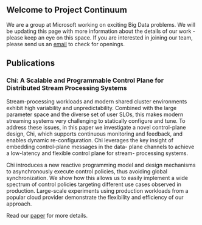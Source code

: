 ## Welcome to Project Continuum

We are a group at Microsoft working on exciting Big Data problems. We will be
updating this page with more information about the details of our work -
please keep an eye on this space. If you are interested in joining our team,
please send us an [email](mailto:bigdatajobs@microsoft.com) to check for openings.

## Publications

### Chi: A Scalable and Programmable Control Plane for Distributed Stream Processing Systems

Stream-processing workloads and modern shared cluster environments exhibit
high variability and unpredictability. Combined with the large parameter space
and the diverse set of user SLOs, this makes modern streaming systems very
challenging to statically configure and tune. To address these issues, in this
paper we investigate a novel control-plane design, Chi, which supports
continuous monitoring and feedback, and enables dynamic re-configuration. Chi
leverages the key insight of embedding control-plane messages in the data-
plane channels to achieve a low-latency and flexible control plane for stream-
processing systems.

Chi introduces a new reactive programming model and design mechanisms to
asynchronously execute control policies, thus avoiding global synchronization.
We show how this allows us to easily implement a wide spectrum of control
policies targeting different use cases observed in production. Large-scale
experiments using production workloads from a popular cloud provider
demonstrate the flexibility and efficiency of our approach.

Read our [paper](http://www.vldb.org/pvldb/vol11/p1303-mai.pdf) for more details.
